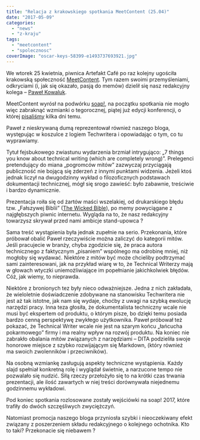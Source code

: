 ```yaml
---
title: "Relacja z krakowskiego spotkania MeetContent (25.04)"
date: "2017-05-09"
categories: 
  - "news"
  - "z-kraju"
tags: 
  - "meetcontent"
  - "spolecznosc"
coverImage: "oscar-keys-58399-e1493737693921.jpg"
---
```


We wtorek 25 kwietnia, piwnica Artefakt Café po raz kolejny ugościła krakowską społeczność [MeetContent](http://meetcontent.org/). Tym razem swoimi przemyśleniami, odkryciami (i, jak się okazało, pasją do memów) dzielił się nasz redakcyjny kolega – [Paweł Kowaluk](http://techwriter.pl/kim-jestesmy/).

MeetContent wyrósł na podwórku [soap!](http://soapconf.com/), na początku spotkania nie mogło więc zabraknąć wzmianki o tegorocznej, piątej już edycji konferencji, o której [pisaliśmy](http://techwriter.pl/konferencja-soap-2017-5-edycja-coraz-blizej/) kilka dni temu.

Paweł z nieskrywaną dumą reprezentował również naszego bloga, występując w koszulce z logiem Techwritera i opowiadając o tym, co tu wyprawiamy.

Tytuł fejsbukowego zwiastunu wydarzenia brzmiał intrygująco: „7 things you know about technical writing (which are completely wrong)”. Prelegenci pretendujący do miana „pogromców mitów” zazwyczaj przyciągają publiczność nie bojącą się zderzeń z innymi punktami widzenia. Jeżeli ktoś jednak liczył na dwugodzinny wykład o filozoficznych podstawach dokumentacji technicznej, mógł się srogo zawieść: było zabawnie, treściwie i bardzo dynamicznie.

Prezentacja roiła się od żartów maści wszelakiej, od drukarskiego błędu tzw. „Fałszywej Biblii” ([The Wicked Bible](https://en.wikipedia.org/wiki/Wicked_Bible)), po memy powyciągane z najgłębszych piwnic internetu. Wygląda na to, że nasz redakcyjny towarzysz skrywał przed nami ambicje stand-upowca ?

Sama treść wystąpienia była jednak zupełnie na serio. Przekonania, które próbował obalić Paweł rzeczywiście można zaliczyć do kategorii mitów. Jeśli pracujecie w branży, chyba zgodzicie się, że praca autora technicznego z faktycznym „pisaniem” wspólnego ma odrobinę mniej, niż mogłoby się wydawać. Niektóre z mitów być może chcieliby podtrzymać sami zainteresowani, jak na przykład wiarę w to, że Technical Writerzy mają w głowach wtyczki uniemożliwiające im popełnianie jakichkolwiek błędów. Cóż, jak wiemy, to nieprawda.

Niektóre z bronionych tez były nieco odważniejsze. Jedna z nich zakładała, że wieloletnie doświadczenie zdobywane na stanowisku Techwritera nie jest aż tak istotne, jak nam się wydaje, choćby z uwagi na szybką ewolucję narzędzi pracy. Inna teza głosiła, że dokumentalista techniczny wcale nie musi być ekspertem od produktu, o którym pisze, bo dzięki temu posiada bardzo cenną perspektywę zwykłego użytkownika. Paweł próbował też pokazać, że Technical Writer wcale nie jest na szarym końcu „łańcucha pokarmowego” firmy i ma realny wpływ na rozwój produktu. Na koniec nie zabrakło obalania mitów związanych z narzędziami – DITA podzieliła swoje honorowe miejsce z szybko rozwijającym się Markdown, (który również ma swoich zwolenników i przeciwników).

Na osobną wzmiankę zasługują aspekty techniczne wystąpienia. Każdy slajd spełniał konkretną rolę i wyglądał świetnie, a narzucone tempo nie pozwalało się nudzić. Siłą rzeczy przełożyło się to na krótki czas trwania prezentacji, ale ilość zawartych w niej treści dorównywała niejednemu godzinnemu wykładowi.

Pod koniec spotkania rozlosowane zostały wejściówki na soap! 2017, które trafiły do dwóch szczęśliwych zwyciężczyń.

Natomiast promocja naszego bloga przyniosła szybki i nieoczekiwany efekt związany z poszerzeniem składu redakcyjnego o kolejnego ochotnika. Kto to taki? Przekonacie się niebawem ?
